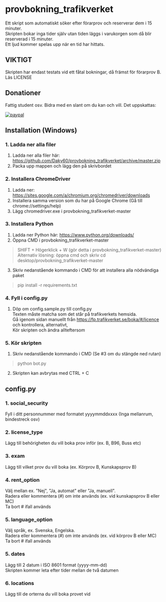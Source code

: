 # provbokning_trafikverket
Ett skript som automatiskt söker efter förarprov och reserverar dem i 15 minuter.  
Skripten bokar inga tider själv utan tiden läggs i varukorgen som då blir reserverad i 15 minuter.  
Ett ljud kommer spelas upp när en tid har hittats.


## VIKTIGT
Skripten har endast testats vid ett fåtal bokningar, då främst för förarprov B.  
Läs LICENSE

## Donationer
Fattig student osv. Bidra med en slant om du kan och vill. Det uppskattas:  
  
[![paypal](https://www.paypalobjects.com/en_US/i/btn/btn_donateCC_LG.gif)](https://www.paypal.com/cgi-bin/webscr?cmd=_s-xclick&hosted_button_id=H76THWVZQ7KA4)  


## Installation (Windows)

### 1. Ladda ner alla filer
1. Ladda ner alla filer här: https://github.com/Daky60/provbokning_trafikverket/archive/master.zip  
2. Packa upp mappen och lägg den på skrivbordet

### 2. Installera ChromeDriver
1. Ladda ner: https://sites.google.com/a/chromium.org/chromedriver/downloads  
2. Installera samma version som du har på Google Chrome (Gå till chrome://settings/help)  
3. Lägg chromedriver.exe i provbokning_trafikverket-master

### 3. Installera Python
1. Ladda ner Python här: https://www.python.org/downloads/  
2. Öppna CMD i provbokning_trafikverket-master 
> SHIFT + Högerklick + W (gör detta i provbokning_trafikverket-master)  
> Alternativ lösning: öppna cmd och skriv cd desktop/provbokning_trafikverket-master  
3. Skriv nedanstående kommando i CMD för att installera alla nödvändiga paket  
> pip install -r requirements.txt

### 4. Fyll i config.py
1. Döp om config.sample.py till config.py  
Texten måste matcha som det står på trafikverkets hemsida.  
Gå igenom sidan manuellt från https://fp.trafikverket.se/boka/#/licence och kontrollera, alternativt,  
Kör skripten och ändra allteftersom

### 5. Kör skripten
1. Skriv nedanstående kommando i CMD (Se #3 om du stängde ned rutan)  
> python bot.py
2. Skripten kan avbrytas med CTRL + C


## config.py

### 1. social_security
Fyll i ditt personnummer med formatet yyyymmddxxxx (Inga mellanrum, bindestreck osv)

### 2. license_type
Lägg till behörigheten du vill boka prov inför (ex. B, B96, Buss etc)

### 3. exam
Lägg till vilket prov du vill boka (ex. Körprov B, Kunskapsprov B)

### 4. rent_option
Välj mellan ex. "Nej", "Ja, automat" eller "Ja, manuell".  
Radera eller kommentera (#) om inte används (ex. vid kunskapsprov B eller MC)  
Ta bort # ifall används

### 5. language_option
Välj språk, ex. Svenska, Engelska.  
Radera eller kommentera (#) om inte används (ex. vid körprov B eller MC)  
Ta bort # ifall används

### 5. dates
Lägg till 2 datum i ISO 8601 format (yyyy-mm-dd)  
Skripten kommer leta efter tider mellan de två datumen

### 6. locations
Lägg till de orterna du vill boka provet vid

